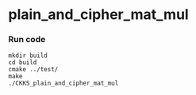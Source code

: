 # plain_and_cipher_mat_mul

### Run code
```
mkdir build
cd build
cmake ../test/
make
./CKKS_plain_and_cipher_mat_mul 
```
